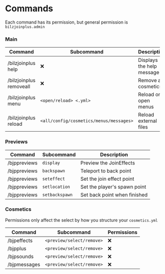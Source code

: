 # Commands
Each command has its permission, but general permission is `bilzjoinplus.admin`

### Main
| Command               | Subcommand                              | Description |
|-----------------------|-----------------------------------------|-------------|
| /bilzjoinplus help    | ❌                                       |      Displays the help message       |
| /bilzjoinplus removeall | ❌                                       |     Remove all cosmetics        |
| /bilzjoinplus menu    |  `<open/reload> <.yml>`                 |    Reload or open menus         |
| /bilzjoinplus reload  | `<all/config/cosmetics/menus/messages>` |     Reload external files        |

### Previews
| Command      | Subcommand     | Description                  |
|--------------|----------------|------------------------------|
| /bjppreviews | `display`      | Preview the JoinEffects      |
| /bjppreviews | `backspawn`    | Teleport to back point       |
| /bjppreviews | `seteffect`    | Set the join effect point    |
| /bjppreviews | `setlocation`  | Set the player's spawn point |
| /bjppreviews | `setbackspawn` | Set back point when finished |

### Cosmetics
Permissions only affect the select by how you structure your `cosmetics.yml`

| Command          | Subcommand                | Permissions |
|------------------|---------------------------|-------------|
| /bjpeffects      | `<preview/select/remove>`   | ❌           |
| /bjpplus         | `<preview/select/remove>`   | ❌           |
| /bjpsounds       | `<preview/select/remove>`   | ❌           |
| /bjpmessages     | `<preview/select/remove>`   | ❌           |
